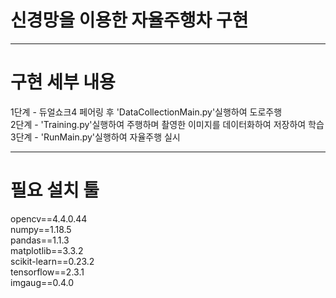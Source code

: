 # 신경망을 이용한 자율주행차 구현
<hr>
  <h1> 구현 세부 내용 </h1>
1단계 - 듀얼쇼크4 페어링 후 'DataCollectionMain.py'실행하여 도로주행<br>
2단계 - 'Training.py'실행하여 주행하며 촬영한 이미지를 데이터화하여 저장하여 학습<br>
3단계 - 'RunMain.py'실행하여 자율주행 실시<br>
<hr>
  <h1> 필요 설치 툴 </h1>
opencv==4.4.0.44<br>
numpy==1.18.5<br>
pandas==1.1.3<br>
matplotlib==3.3.2<br>
scikit-learn==0.23.2<br>
tensorflow==2.3.1<br>
imgaug==0.4.0<br>
